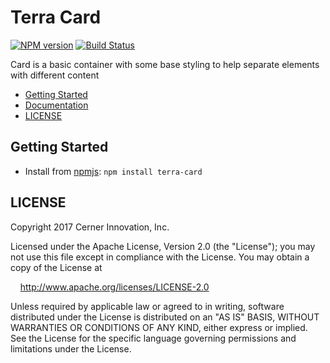 # Terra Card


[![NPM version](http://img.shields.io/npm/v/terra-card.svg)](https://www.npmjs.org/package/terra-card)
[![Build Status](https://travis-ci.org/cerner/terra-core.svg?branch=master)](https://travis-ci.org/cerner/terra-core)

Card is a basic container with some base styling to help separate elements with different content

- [Getting Started](#getting-started)
- [Documentation](https://github.com/cerner/terra-core/tree/master/packages/terra-card/docs)
- [LICENSE](#license)

## Getting Started

- Install from [npmjs](https://www.npmjs.com): `npm install terra-card`

## LICENSE

Copyright 2017 Cerner Innovation, Inc.

Licensed under the Apache License, Version 2.0 (the "License"); you may not use this file except in compliance with the License. You may obtain a copy of the License at

&nbsp;&nbsp;&nbsp;&nbsp;http://www.apache.org/licenses/LICENSE-2.0

Unless required by applicable law or agreed to in writing, software distributed under the License is distributed on an "AS IS" BASIS, WITHOUT WARRANTIES OR CONDITIONS OF ANY KIND, either express or implied. See the License for the specific language governing permissions and limitations under the License.
